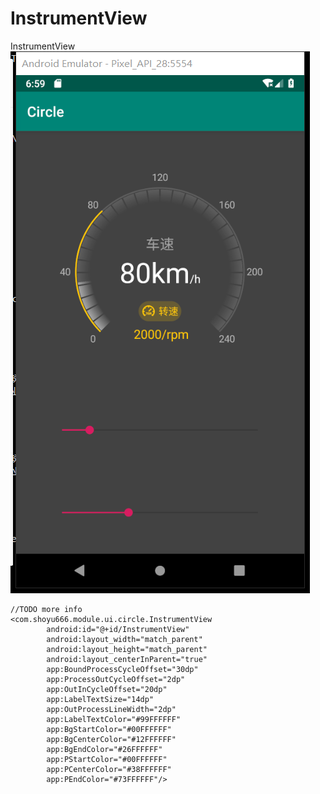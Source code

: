 # InstrumentView
InstrumentView
![image](https://github.com/shoyu666/InstrumentView/blob/master/%E5%BE%AE%E4%BF%A1%E6%88%AA%E5%9B%BE_20190309150004.png)


```
//TODO more info
<com.shoyu666.module.ui.circle.InstrumentView
        android:id="@+id/InstrumentView"
        android:layout_width="match_parent"
        android:layout_height="match_parent"
        android:layout_centerInParent="true"
        app:BoundProcessCycleOffset="30dp"
        app:ProcessOutCycleOffset="2dp"
        app:OutInCycleOffset="20dp"
        app:LabelTextSize="14dp"
        app:OutProcessLineWidth="2dp"
        app:LabelTextColor="#99FFFFFF"
        app:BgStartColor="#00FFFFFF"
        app:BgCenterColor="#12FFFFFF"
        app:BgEndColor="#26FFFFFF"
        app:PStartColor="#00FFFFFF"
        app:PCenterColor="#38FFFFFF"
        app:PEndColor="#73FFFFFF"/>
```
